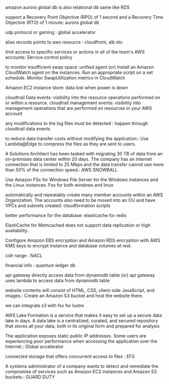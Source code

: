 amazon aurora global db is also relational db same like RDS

support a Recovery Point Objective (RPO) of 1 second and a Recovery Time Objective (RTO) of 1 minute: aurora global db

udp protocol or gaming : global accelerator

alias records points to aws resource : cloudfront, alb etc

limit access to specific services or actions in all of the team's AWS accounts: Service control policy

to  monitor insufficient swap space :unified agent (or) Install an Amazon CloudWatch agent on the instances. Run an appropriate script on a set schedule. Monitor SwapUtilization metrics in CloudWatch

Amazon EC2 instance store: data lost when power is down

cloudtrail Data events: visibility into the resource operations performed on or within a resource.
cloudtrail management events: visibility into management operations that are performed on resources in your AWS account

any modifications to the log files must be detected : happen through cloudtrail data events

to reduce data transfer costs without modifying the application.: Use Lambda@Edge to compress the files as they are sent to users.

A Solutions Architect has been tasked with migrating 30 TB of data from an on-premises data center within 20 days. The company has an internet connection that is limited to 25 Mbps and the data transfer cannot use more than 50% of the connection speed.: AWS SNOWBALL

Use Amazon FSx for Windows File Server for the Windows instances and the Linux instances. Fsx for both windows and linux

automatically and repeatably create many member accounts within an AWS Organization. The accounts also need to be moved into an OU and have VPCs and subnets created: cloudformation scripts

better performance for the database: elasticache for redis

ElastiCache for Memcached does not support data replication or high availability.

Configure Amazon EBS encryption and Amazon RDS encryption with AWS KMS keys to encrypt instance and database volumes at rest.

cidr range : NACL

financial info : quantum ledger db

api gateway directly access data from dynamodb table (or) api gateway uses lambda to access data from dynamodb table

website contents will consist of HTML, CSS, client-side JavaScript, and images.: Create an Amazon S3 bucket and host the website there.

we can integrate s3 with fsx for lustre

AWS Lake Formation is a service that makes it easy to set up a secure data lake in days. A data lake is a centralized, curated, and secured repository that stores all your data, both in its original form and prepared for analysis

The application exposes static public IP addresses. Some users are experiencing poor performance when accessing the application over the Internet.: Global accelerator

connected storage that offers concurrent access to files : EFS

A systems administrator of a company wants to detect and remediate the compromise of services such as Amazon EC2 instances and Amazon S3 buckets.: GUARD DUTY
